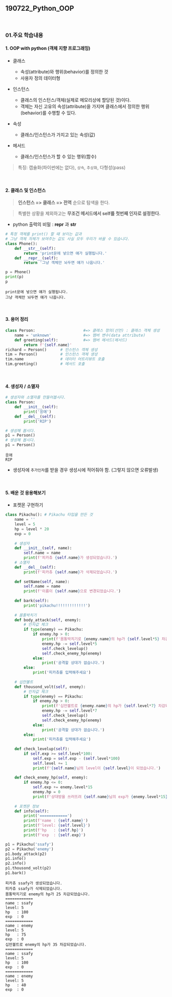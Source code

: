 ## 190722_Python_OOP

<br>

### 01.주요 학습내용

#### 1. OOP with python (객체 지향 프로그래밍)

- 클래스
  - 속성(attribute)와 행위(behavior)를 정의한 것
  - 사용자 정의 데이터형

- 인스턴스
  - 클래스의 인스턴스/객체(실제로 메모리상에 할당된 것)이다.
  - 객체는 자신 고유의 속성(attribute)을 가지며 클래스에서 정의한 행위(behavior)를 수행할 수 있다.
- 속성
  - 클래스/인스턴스가 가지고 있는 속성(값)
- 메서드
  - 클래스/인스턴스가 할 수 있는 행위(함수)

> 특징: 캡슐화(파이썬에는 없다), `상속`, `추상화`, 다형성(pass)

<br>

#### 2. 클래스 및 인스턴스

>  **인스턴스 => 클래스 => 전역** 순으로 탐색을 한다.

> 특별한 상황을 제외하고는 **무조건 메서드에서 self를 첫번째 인자로 설정한다.**

- python 출력의 비밀 :  __repr__ 과 __str__

```python
# 특정 객체를 print() 할 때 보이는 값과
# 그냥 객체 자체가 보여주는 값도 사실 모두 우리가 바꿀 수 있습니다.
class Phone():
    def __str__(self):
        return 'print문에 넣으면 얘가 실행됩니다.'
    def __repr__(self):
        return '그냥 객체만 놔두면 얘가 나옵니다.'
```

```python
p = Phone()
print(p)
p
```

```
print문에 넣으면 얘가 실행됩니다.
그냥 객체만 놔두면 얘가 나옵니다.
```

<br>

#### 3. 용어 정리

```python
class Person:                     #=> 클래스 정의(선언) : 클래스 객체 생성
    name = 'unknown'              #=> 멤버 변수(data attribute)
    def greeting(self):           #=> 멤버 메서드(메서드)
        return f'{self.name}' 
richard = Person()      # 인스턴스 객체 생성
tim = Person()          # 인스턴스 객체 생성
tim.name                # 데이터 어트리뷰트 호출
tim.greeting()          # 메서드 호출
```

<br>

#### 4. 생성자 / 소멸자

```python
# 생성자와 소멸자를 만들어봅시다.
class Person:
    def __init__(self):
        print('응애')
    def __del__(self):
        print('RIP')
```

```python
# 생성해 봅시다.
p1 = Person()
# 생성해 봅시다.
p1 = Person()
```

```
응애
RIP
```

- 생성자에 `추가인자`를 받을 경우 생성시에 적어줘야 함. (그렇지 않으면 오류발생)

<br>

#### 5. 배운 것 응용해보기

- 포켓몬 구현하기

```python
class Pikachu(): # Pikachu 타입을 만든 것
    name = ''
    level = 5
    hp = level * 20
    exp = 0
   
	# 생성자
    def __init__(self, name):
        self.name = name
        print(f'피카츄 {self.name}가 생성되었습니다.')
    # 소멸자
    def __del__(self):
        print(f'피카츄 {self.name}가 삭제되었습니다.')
  
    def setName(self, name):
        self.name = name
        print(f'이름이 {self.name}으로 변경되었습니다.')
        
    def bark(self):
        print('pikachu!!!!!!!!!!!!!')
    
    # 몸통박치기
    def body_attack(self, enemy):
        # 인자값 체크
        if type(enemy) == Pikachu:
            if enemy.hp > 0:
                print(f'몸통박치기로 {enemy.name}의 hp가 {self.level*5} 차감되었습니다.')
                enemy.hp -= self.level*5
                self.check_levelup()
                self.check_enemy_hp(enemy)
            else:
                print('공격할 상대가 없습니다.')
        else:
            print('피카츄를 입력해주세요')
            
    # 십만볼트
    def thousond_volt(self, enemy):
        # 인자값 체크
        if type(enemy) == Pikachu: 
            if enemy.hp > 0:
                print(f'십만볼트로 {enemy.name}의 hp가 {self.level*7} 차감되었습니다.')
                enemy.hp -= self.level*7
                self.check_levelup()
                self.check_enemy_hp(enemy)
            else:
                print('공격할 상대가 없습니다.')
        else:
            print('피카츄를 입력해주세요')    
    
    def check_levelup(self):
        if self.exp >= self.level*100:
            self.exp = self.exp - (self.level*100)
            self.level += 1
            print(f'{self.name}님의 level이 {self.level}이 되었습니다.')  
            
    def check_enemy_hp(self, enemy):
        if enemy.hp <= 0:
            self.exp += enemy.level*15
            enemy.hp = 0
            print(f'상대방을 쓰러뜨려 {self.name}님의 exp가 {enemy.level*15} 증가되었습니다.')
            
    # 포켓몬 정보    
    def info(self):
        print('============')
        print(f'name : {self.name}')
        print(f'level: {self.level}')
        print(f'hp   : {self.hp}')
        print(f'exp  : {self.exp}')
```

```python
p1 = Pikachu('ssafy')
p2 = Pikachu('enemy')
p1.body_attack(p2)
p1.info()
p2.info()
p1.thousond_volt(p2)
p1.bark()
```

```
피카츄 ssafy가 생성되었습니다.
피카츄 ssafy가 삭제되었습니다.
몸통박치기로 enemy의 hp가 25 차감되었습니다.
============
name : ssafy
level: 5
hp   : 100
exp  : 0
============
name : enemy
level: 5
hp   : 75
exp  : 0
십만볼트로 enemy의 hp가 35 차감되었습니다.
============
name : ssafy
level: 5
hp   : 100
exp  : 0
============
name : enemy
level: 5
hp   : 40
exp  : 0
```


